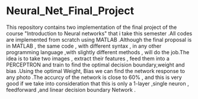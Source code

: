# Neural_Net_Final_Project
This repository contains two implementation of the final project of the course "Introduction to Neural networks" that i take this semester .All codes are implemented from scratch using MATLAB .Although the final proposal is in MATLAB , the same code , with different syntax , in any other programming language ,with slightly different methods , will do the job.The idea is to take two images , extract their features , feed them into a PERCEPTRON and train to find the optimal decision boundary,weight and bias .Using the optimal Weight, Bias we can find the network response to any photo .The accurcy of the network is close to 60% , and this is very good if we take into consideration that this is only a 1-layer ,single neuron , feedforward ,and linear decision boundary Network .
